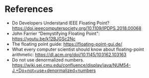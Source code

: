 # References

- Do Developers Understand IEEE Floating Point? https://doi.ieeecomputersociety.org/10.1109/IPDPS.2018.00068
- John Farrier “Demystifying Floating Point": https://youtu.be/k12BJGSc2Nc
- The floating point guide: https://floating-point-gui.de/
- What every computer scientist should know about floating-point arithmetic: https://dl.acm.org/doi/10.1145/103162.103163
- Do not use denormalized numbers. https://wiki.sei.cmu.edu/confluence/display/java/NUM54-J.+Do+not+use+denormalized+numbers

